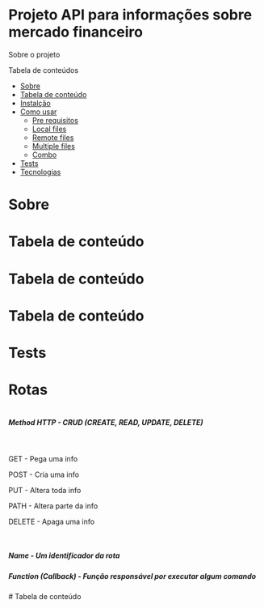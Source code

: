 # Projeto API para informações sobre mercado financeiro

<p align=*center*>Sobre o projeto<p>

Tabela de conteúdos

* [Sobre](#sobre)
* [Tabela de conteúdo](#tabela-de-conteúdo)
* [Instalção](#instalação)
* [Como usar](#como-usar)
  * [Pre requisitos](#pre-requisitos)
  * [Local files](#local-files)
  * [Remote files](#remote-files)
  * [Multiple files](#multiple-files)
  * [Combo](#combo)
* [Tests](#tests)
* [Tecnologias](#tecnologias)

# Sobre
<p>

# Tabela de conteúdo
# Tabela de conteúdo
# Tabela de conteúdo
# Tests
<h1>Rotas<h1>
<h5>Method HTTP - CRUD (CREATE, READ, UPDATE, DELETE)</h5>
<br>
<p>GET - Pega uma info</p>
<p>POST - Cria uma info</p>
<p>PUT - Altera toda info</p>
<p>PATH - Altera parte da info</p>
<p>DELETE - Apaga uma info</p>
<br>
<h5>Name - Um identificador da rota
<br>
<h5>Function (Callback) -  Função responsável por executar algum comando</h5>
# Tabela de conteúdo

